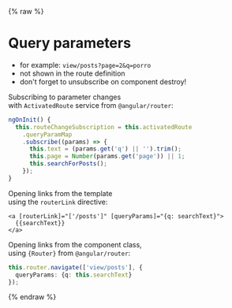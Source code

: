 {% raw %}
# Query parameters

- for example: `view/posts?page=2&q=porro`
- not shown in the route definition
- don't forget to unsubscribe on component destroy!

Subscribing to parameter changes  
with `ActivatedRoute` service from `@angular/router`:

```typescript
ngOnInit() {
  this.routeChangeSubscription = this.activatedRoute
    .queryParamMap
    .subscribe((params) => {
      this.text = (params.get('q') || '').trim();
      this.page = Number(params.get('page')) || 1;
      this.searchForPosts();
    });
}
```

Opening links from the template  
using the `routerLink` directive:

```angular2html
<a [routerLink]="['/posts']" [queryParams]="{q: searchText}">
  {{searchText}}
</a>
```

Opening links from the component class,  
using `{Router}` from `@angular/router`:

```typescript
this.router.navigate(['view/posts'], {
  queryParams: {q: this.searchText}
});
```
{% endraw %}
